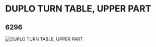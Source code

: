 # DUPLO TURN TABLE, UPPER PART
## 6296
![DUPLO TURN TABLE, UPPER PART](https://lc-www-live-s.legocdn.com/media/bricks/5/2/4284178.jpg)